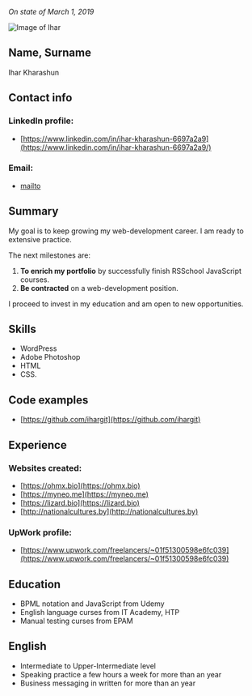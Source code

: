 *On state of March 1, 2019*



![Image of Ihar](https://ihargit.github.io/rsschool-2019Q1-cv/images/ihar_image.png)


## Name, Surname

Ihar Kharashun



## Contact info

### LinkedIn profile:

* [https://www.linkedin.com/in/ihar-kharashun-6697a2a9](https://www.linkedin.com/in/ihar-kharashun-6697a2a9/)

### Email:

* [mailto](mailto:ihar.kharashun@gmail.com)



## Summary

My goal is to keep growing my web-development career. 
I am ready to extensive practice. 

The next milestones are:

1. **To enrich my portfolio** by successfully finish RSSchool JavaScript courses.
2. **Be contracted** on a web-development position.

I proceed to invest in my education and am open to new opportunities.
		

		
## Skills

* WordPress
* Adobe Photoshop
* HTML
* CSS.



## Code examples

* [https://github.com/ihargit](https://github.com/ihargit)



## Experience

### Websites created:

* [https://ohmx.bio](https://ohmx.bio)
* [https://myneo.me](https://myneo.me)
* [https://lizard.bio](https://lizard.bio)
* [http://nationalcultures.by](http://nationalcultures.by)

### UpWork profile:

* [https://www.upwork.com/freelancers/~01f51300598e6fc039](https://www.upwork.com/freelancers/~01f51300598e6fc039)



## Education

* BPML notation and JavaScript from Udemy
* English language curses from IT Academy, HTP
* Manual testing curses from EPAM	



## English

* Intermediate to Upper-Intermediate level
* Speaking practice a few hours a week for more than an year
* Business messaging in written for more than an year
